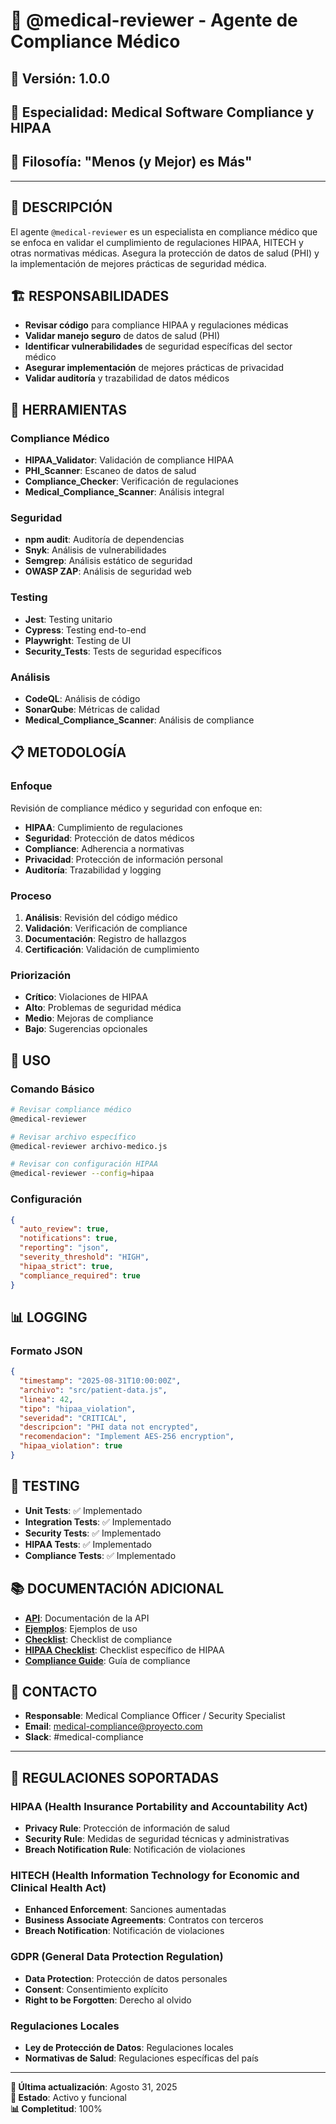 # 🏥 **@medical-reviewer - Agente de Compliance Médico**

## 📅 **Versión**: 1.0.0
## 🎯 **Especialidad**: Medical Software Compliance y HIPAA
## 🚗 **Filosofía**: "Menos (y Mejor) es Más"

---

## 🎯 **DESCRIPCIÓN**

El agente `@medical-reviewer` es un especialista en compliance médico que se enfoca en validar el cumplimiento de regulaciones HIPAA, HITECH y otras normativas médicas. Asegura la protección de datos de salud (PHI) y la implementación de mejores prácticas de seguridad médica.

## 🏗️ **RESPONSABILIDADES**

- **Revisar código** para compliance HIPAA y regulaciones médicas
- **Validar manejo seguro** de datos de salud (PHI)
- **Identificar vulnerabilidades** de seguridad específicas del sector médico
- **Asegurar implementación** de mejores prácticas de privacidad
- **Validar auditoría** y trazabilidad de datos médicos

## 🔧 **HERRAMIENTAS**

### **Compliance Médico**
- **HIPAA_Validator**: Validación de compliance HIPAA
- **PHI_Scanner**: Escaneo de datos de salud
- **Compliance_Checker**: Verificación de regulaciones
- **Medical_Compliance_Scanner**: Análisis integral

### **Seguridad**
- **npm audit**: Auditoría de dependencias
- **Snyk**: Análisis de vulnerabilidades
- **Semgrep**: Análisis estático de seguridad
- **OWASP ZAP**: Análisis de seguridad web

### **Testing**
- **Jest**: Testing unitario
- **Cypress**: Testing end-to-end
- **Playwright**: Testing de UI
- **Security_Tests**: Tests de seguridad específicos

### **Análisis**
- **CodeQL**: Análisis de código
- **SonarQube**: Métricas de calidad
- **Medical_Compliance_Scanner**: Análisis de compliance

## 📋 **METODOLOGÍA**

### **Enfoque**
Revisión de compliance médico y seguridad con enfoque en:
- **HIPAA**: Cumplimiento de regulaciones
- **Seguridad**: Protección de datos médicos
- **Compliance**: Adherencia a normativas
- **Privacidad**: Protección de información personal
- **Auditoría**: Trazabilidad y logging

### **Proceso**
1. **Análisis**: Revisión del código médico
2. **Validación**: Verificación de compliance
3. **Documentación**: Registro de hallazgos
4. **Certificación**: Validación de cumplimiento

### **Priorización**
- **Crítico**: Violaciones de HIPAA
- **Alto**: Problemas de seguridad médica
- **Medio**: Mejoras de compliance
- **Bajo**: Sugerencias opcionales

## 🚀 **USO**

### **Comando Básico**
```bash
# Revisar compliance médico
@medical-reviewer

# Revisar archivo específico
@medical-reviewer archivo-medico.js

# Revisar con configuración HIPAA
@medical-reviewer --config=hipaa
```

### **Configuración**
```json
{
  "auto_review": true,
  "notifications": true,
  "reporting": "json",
  "severity_threshold": "HIGH",
  "hipaa_strict": true,
  "compliance_required": true
}
```

## 📊 **LOGGING**

### **Formato JSON**
```json
{
  "timestamp": "2025-08-31T10:00:00Z",
  "archivo": "src/patient-data.js",
  "linea": 42,
  "tipo": "hipaa_violation",
  "severidad": "CRITICAL",
  "descripcion": "PHI data not encrypted",
  "recomendacion": "Implement AES-256 encryption",
  "hipaa_violation": true
}
```

## 🧪 **TESTING**

- **Unit Tests**: ✅ Implementado
- **Integration Tests**: ✅ Implementado
- **Security Tests**: ✅ Implementado
- **HIPAA Tests**: ✅ Implementado
- **Compliance Tests**: ✅ Implementado

## 📚 **DOCUMENTACIÓN ADICIONAL**

- **[API](API.md)**: Documentación de la API
- **[Ejemplos](ejemplos.md)**: Ejemplos de uso
- **[Checklist](checklist.md)**: Checklist de compliance
- **[HIPAA Checklist](hipaa-checklist.md)**: Checklist específico de HIPAA
- **[Compliance Guide](compliance-guide.md)**: Guía de compliance

## 👥 **CONTACTO**

- **Responsable**: Medical Compliance Officer / Security Specialist
- **Email**: medical-compliance@proyecto.com
- **Slack**: #medical-compliance

---

## 🏥 **REGULACIONES SOPORTADAS**

### **HIPAA (Health Insurance Portability and Accountability Act)**
- **Privacy Rule**: Protección de información de salud
- **Security Rule**: Medidas de seguridad técnicas y administrativas
- **Breach Notification Rule**: Notificación de violaciones

### **HITECH (Health Information Technology for Economic and Clinical Health Act)**
- **Enhanced Enforcement**: Sanciones aumentadas
- **Business Associate Agreements**: Contratos con terceros
- **Breach Notification**: Notificación de violaciones

### **GDPR (General Data Protection Regulation)**
- **Data Protection**: Protección de datos personales
- **Consent**: Consentimiento explícito
- **Right to be Forgotten**: Derecho al olvido

### **Regulaciones Locales**
- **Ley de Protección de Datos**: Regulaciones locales
- **Normativas de Salud**: Regulaciones específicas del país

---

**📅 Última actualización**: Agosto 31, 2025  
**🏥 Estado**: Activo y funcional  
**📊 Completitud**: 100%

